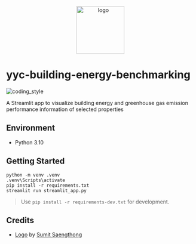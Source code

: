 <div align="center">
    <img src="https://cdn1.iconfinder.com/data/icons/provincial-electricity-authority-2/64/building_construction_urban_power_energy-512.png" alt="logo" height="128">
</div>

# yyc-building-energy-benchmarking

![coding_style](https://img.shields.io/badge/code%20style-black-000000.svg)

A Streamlit app to visualize building energy and greenhouse gas emission performance information of selected properties

## Environment

- Python 3.10

## Getting Started

    python -m venv .venv
    .venv\Scripts\activate
    pip install -r requirements.txt
    streamlit run streamlit_app.py

> Use `pip install -r requirements-dev.txt` for development.

## Credits

- [Logo][1] by [Sumit Saengthong][2]

[1]: https://www.iconfinder.com/icons/8156555/building_construction_urban_power_energy_icon
[2]: https://www.iconfinder.com/sumitsaengthong
